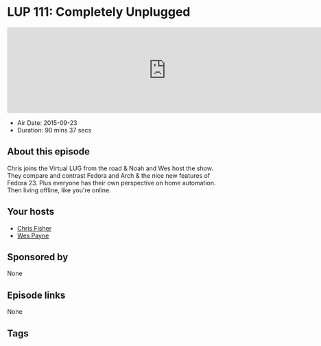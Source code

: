 # LUP 111: Completely Unplugged

<iframe src="https://player.fireside.fm/v2/RUkczH-V+TQNR0rDS?theme=dark" width="740" height="200" frameborder="0" scrolling="no"></iframe>

* Air Date: 2015-09-23
* Duration: 90 mins 37 secs

## About this episode

Chris joins the Virtual LUG from the road & Noah and Wes host the show. They compare and contrast Fedora and Arch & the nice new features of Fedora 23.
Plus  everyone has their own perspective on home automation. Then living offline, like you're online.

## Your hosts
* [Chris Fisher](https://linuxunplugged.com/hosts/chrislas)
* [Wes Payne](https://linuxunplugged.com/hosts/wes)

## Sponsored by

None



## Episode links

None



## Tags

